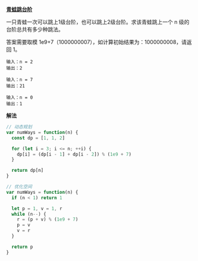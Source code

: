 **[青蛙跳台阶](https://leetcode-cn.com/problems/qing-wa-tiao-tai-jie-wen-ti-lcof/)**

一只青蛙一次可以跳上1级台阶，也可以跳上2级台阶。求该青蛙跳上一个 n 级的台阶总共有多少种跳法。

答案需要取模 1e9+7（1000000007），如计算初始结果为：1000000008，请返回 1。

```
输入：n = 2
输出：2

输入：n = 7
输出：21

输入：n = 0
输出：1
```

**解法**
``` js
// 动态规划
var numWays = function(n) {
  const dp = [1, 1, 2]

  for (let i = 3; i <= n; ++i) {
    dp[i] = (dp[i - 1] + dp[i - 2]) % (1e9 + 7)
  }

  return dp[n]
}

// 优化空间
var numWays = function(n) {
  if (n < 1) return 1

  let p = 1, v = 1, r
  while (n--) {
    r = (p + v) % (1e9 + 7)
    p = v
    v = r
  }

  return p
}
```
